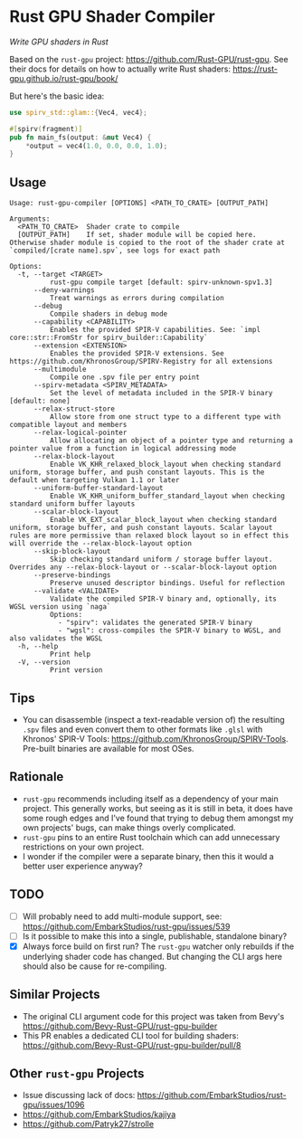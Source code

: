 # Rust GPU Shader Compiler

_Write GPU shaders in Rust_

Based on the `rust-gpu` project: https://github.com/Rust-GPU/rust-gpu. See their docs for details on how to actually write Rust shaders: https://rust-gpu.github.io/rust-gpu/book/

But here's the basic idea:

```rust
use spirv_std::glam::{Vec4, vec4};

#[spirv(fragment)]
pub fn main_fs(output: &mut Vec4) {
    *output = vec4(1.0, 0.0, 0.0, 1.0);
}
```

## Usage

```
Usage: rust-gpu-compiler [OPTIONS] <PATH_TO_CRATE> [OUTPUT_PATH]

Arguments:
  <PATH_TO_CRATE>  Shader crate to compile
  [OUTPUT_PATH]    If set, shader module will be copied here. Otherwise shader module is copied to the root of the shader crate at `compiled/[crate name].spv`, see logs for exact path

Options:
  -t, --target <TARGET>
          rust-gpu compile target [default: spirv-unknown-spv1.3]
      --deny-warnings
          Treat warnings as errors during compilation
      --debug
          Compile shaders in debug mode
      --capability <CAPABILITY>
          Enables the provided SPIR-V capabilities. See: `impl core::str::FromStr for spirv_builder::Capability`
      --extension <EXTENSION>
          Enables the provided SPIR-V extensions. See https://github.com/KhronosGroup/SPIRV-Registry for all extensions
      --multimodule
          Compile one .spv file per entry point
      --spirv-metadata <SPIRV_METADATA>
          Set the level of metadata included in the SPIR-V binary [default: none]
      --relax-struct-store
          Allow store from one struct type to a different type with compatible layout and members
      --relax-logical-pointer
          Allow allocating an object of a pointer type and returning a pointer value from a function in logical addressing mode
      --relax-block-layout
          Enable VK_KHR_relaxed_block_layout when checking standard uniform, storage buffer, and push constant layouts. This is the default when targeting Vulkan 1.1 or later
      --uniform-buffer-standard-layout
          Enable VK_KHR_uniform_buffer_standard_layout when checking standard uniform buffer layouts
      --scalar-block-layout
          Enable VK_EXT_scalar_block_layout when checking standard uniform, storage buffer, and push constant layouts. Scalar layout rules are more permissive than relaxed block layout so in effect this will override the --relax-block-layout option
      --skip-block-layout
          Skip checking standard uniform / storage buffer layout. Overrides any --relax-block-layout or --scalar-block-layout option
      --preserve-bindings
          Preserve unused descriptor bindings. Useful for reflection
      --validate <VALIDATE>
          Validate the compiled SPIR-V binary and, optionally, its WGSL version using `naga`
          Options:
            - "spirv": validates the generated SPIR-V binary
            - "wgsl": cross-compiles the SPIR-V binary to WGSL, and also validates the WGSL
  -h, --help
          Print help
  -V, --version
          Print version
```

## Tips

- You can disassemble (inspect a text-readable version of) the resulting `.spv` files and even convert them to other formats like `.glsl` with Khronos' SPIR-V Tools: https://github.com/KhronosGroup/SPIRV-Tools. Pre-built binaries are available for most OSes.

## Rationale

- `rust-gpu` recommends including itself as a dependency of your main project. This generally works, but seeing as it is still in beta, it does have some rough edges and I've found that trying to debug them amongst my own projects' bugs, can make things overly complicated.
- `rust-gpu` pins to an entire Rust toolchain which can add unnecessary restrictions on your own project.
- I wonder if the compiler were a separate binary, then this it would a better user experience anyway?

## TODO

- [ ] Will probably need to add multi-module support, see: https://github.com/EmbarkStudios/rust-gpu/issues/539
- [ ] Is it possible to make this into a single, publishable, standalone binary?
- [x] Always force build on first run? The `rust-gpu` watcher only rebuilds if the underlying shader code has changed. But changing the CLI args here should also be cause for re-compiling.

## Similar Projects

- The original CLI argument code for this project was taken from Bevy's https://github.com/Bevy-Rust-GPU/rust-gpu-builder
- This PR enables a dedicated CLI tool for building shaders:
  https://github.com/Bevy-Rust-GPU/rust-gpu-builder/pull/8

## Other `rust-gpu` Projects

- Issue discussing lack of docs: https://github.com/EmbarkStudios/rust-gpu/issues/1096
- https://github.com/EmbarkStudios/kajiya
- https://github.com/Patryk27/strolle
